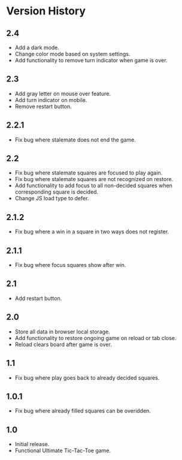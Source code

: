 # Version History

## 2.4
- Add a dark mode.
- Change color mode based on system settings.
- Add functionality to remove turn indicator when game is over.

## 2.3
- Add gray letter on mouse over feature.
- Add turn indicator on mobile.
- Remove restart button.

## 2.2.1
- Fix bug where stalemate does not end the game.

## 2.2
- Fix bug where stalemate squares are focused to play again.
- Fix bug where stalemate squares are not recognized on restore.
- Add functionality to add focus to all non-decided squares when corresponding square is decided.
- Change JS load type to defer.

## 2.1.2
- Fix bug where a win in a square in two ways does not register.

## 2.1.1
- Fix bug where focus squares show after win.

## 2.1
- Add restart button.

## 2.0
- Store all data in browser local storage.
- Add functionality to restore ongoing game on reload or tab close.
- Reload clears board after game is over.

## 1.1
- Fix bug where play goes back to already decided squares.

## 1.0.1
- Fix bug where already filled squares can be overidden.

## 1.0
- Initial release.
- Functional Ultimate Tic-Tac-Toe game.